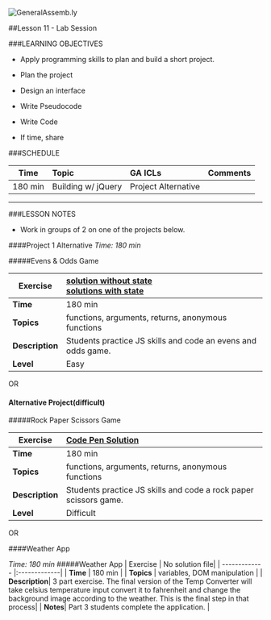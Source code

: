 ![GeneralAssemb.ly](../../img/icons/instr_agenda.png)


##Lesson 11 - Lab Session


###LEARNING OBJECTIVES

*	Apply programming skills to plan and build a short project.

* Plan the project
* Design an interface
* Write Pseudocode
* Write Code
* If time, share

###SCHEDULE

| Time        | Topic| GA ICLs| Comments |
| ------------- |:-------------|:-------------------|:----------------|
| 180 min | Building w/ jQuery | Project Alternative |

---

###LESSON NOTES

*	Work in groups of 2 on one of the projects below.



####Project 1 Alternative
_Time: 180 min_


#####Evens & Odds Game

| Exercise | [solution without state](http://codepen.io/nevan/pen/KFhkj) <br> [solutions with state](http://codepen.io/nevan/details/bKani)|
| ------------- |:-------------|
| __Time__ | 180 min |
| __Topics__ | functions, arguments, returns, anonymous functions  |
| __Description__| Students practice JS skills and code an evens and odds game.|
| __Level__| Easy |


OR
#### Alternative Project(difficult)
#####Rock Paper Scissors Game

| Exercise | [Code Pen Solution](http://codepen.io/nevan/pen/zChrG) |
| ------------- |:-------------|
| __Time__ | 180 min  |
| __Topics__ | functions, arguments, returns, anonymous functions  |
| __Description__| Students practice JS skills and code a rock paper scissors game.|
| __Level__| Difficult  |

OR 

####Weather App

_Time: 180 min_
#####Weather App
| Exercise | No solution file|
| ------------- |:-------------|
| __Time__ | 180 min |
| __Topics__ | variables, DOM manipulation |
| __Description__| 3 part exercise. The final version of the Temp Converter will take celsius temperature input convert it to  fahrenheit and change the background image according to the weather. This is the final step in that process|
| __Notes__| Part 3 students complete the application. |
